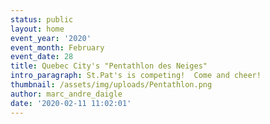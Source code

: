```yaml
---
status: public
layout: home
event_year: '2020'
event_month: February
event_date: 28
title: Quebec City's "Pentathlon des Neiges"
intro_paragraph: St.Pat's is competing!  Come and cheer!
thumbnail: /assets/img/uploads/Pentathlon.png
author: marc_andre_daigle
date: '2020-02-11 11:02:01'
---
```


